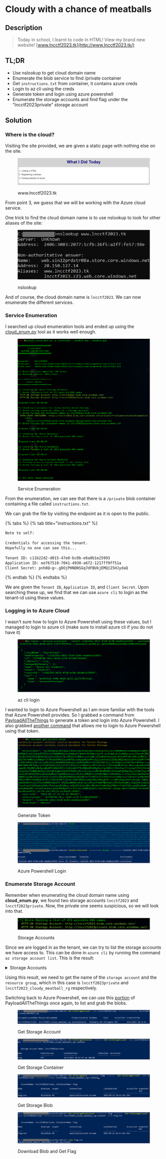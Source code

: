 # Cloudy with a chance of meatballs

## Description

> Today in school, I learnt to code in HTML! View my brand new website! [www.lncctf2023.tk](http://www.lncctf2023.tk/)

## TL;DR

* Use nslookup to get cloud domain name
* Enumerate the blob service to find /private container
* Get `instructions.txt` from container, it contains azure creds
* Login to az cli using the creds
* Generate token and login using azure powershell
* Enumerate the storage accounts and find flag under the "lncctf2023private" storage account

## Solution

### Where is the cloud?

Visiting the site provided, we are given a static page with nothing else on the site.

<figure><img src="../../../.gitbook/assets/image (3).png" alt=""><figcaption><p>www.lncctf2023.tk</p></figcaption></figure>

From point 3, we guess that we will be working with the Azure cloud service.

One trick to find the cloud domain name is to use nslookup to look for other aliases of the site:

<figure><img src="../../../.gitbook/assets/image (11).png" alt=""><figcaption><p>nslookup</p></figcaption></figure>

And of course, the cloud domain name is `lncctf2023`. We can now enumerate the different services.&#x20;

### Service Enumeration

I searched up cloud enumeration tools and ended up using the [cloud\_enum.py](https://github.com/initstring/cloud\_enum) tool as it works well enough.

<figure><img src="../../../.gitbook/assets/image.png" alt=""><figcaption><p>Service Enumeration</p></figcaption></figure>

From the enumeration, we can see that there is a `/private` blob container containing a file called `instructions.txt`.

We can grab the file by visiting the endpoint as it is open to the public.

{% tabs %}
{% tab title="instructions.txt" %}
```
Note to self:

Credentials for accessing the tenant. 
Hopefully no one can see this...

Tenant ID: c11b22d2-d015-47e0-bc0b-e6a0b1e25993
Application ID: ee767510-7041-4930-a672-1217ff9ff51a
Client Secret: pnh8Q~g~.gDOjPHNDNSGq7dFBUkjEMQ1I5HJydaQ
```
{% endtab %}
{% endtabs %}

We are given the `Tenant ID`, `Application ID`, and `Client Secret`. Upon searching these up, we find that we can use `azure cli` to login as the tenant-id using these values.

### Logging in to Azure Cloud

I wasn't sure how to login to Azure Powershell using these values, but I managed to login to azure cli (make sure to install azure cli if you do not have it)

<figure><img src="../../../.gitbook/assets/image (20).png" alt=""><figcaption><p>az cli login</p></figcaption></figure>

I wanted to login to Azure Powershell as I am more familiar with the tools that Azure Powershell provides. So I grabbed a command from [PayloadAllTheThings](https://github.com/swisskyrepo/PayloadsAllTheThings/blob/master/Methodology%20and%20Resources/Cloud%20-%20Azure%20Pentest.md#get-tokens) to generate a token and login into Azure Powershell. I also grabbed [another command](https://github.com/swisskyrepo/PayloadsAllTheThings/blob/master/Methodology%20and%20Resources/Cloud%20-%20Azure%20Pentest.md#use-tokens) that allows me to login to Azure Powershell using that token.

<figure><img src="../../../.gitbook/assets/image (8).png" alt=""><figcaption><p>Generate Token</p></figcaption></figure>

<figure><img src="../../../.gitbook/assets/image (12).png" alt=""><figcaption><p>Azure Powershell Login</p></figcaption></figure>

### Enumerate Storage Account

Remember when enumerating the cloud domain name using **cloud\_enum.py**, we found two storage accounts `lncctf2023` and `lncctf2023private`. Now, the private one seems suspicious, so we will look into that.

<figure><img src="../../../.gitbook/assets/image (5).png" alt=""><figcaption><p>Storage Accounts</p></figcaption></figure>

Since we are logged in as the tenant, we can try to list the storage accounts we have access to. This can be done in `azure cli` by running the command `az storage account list`. This is the result:

<details>

<summary>Storage Accounts</summary>

```
[
  {
    "accessTier": "Hot",
    "allowBlobPublicAccess": true,
    "azureFilesIdentityBasedAuthentication": null,
    "blobRestoreStatus": null,
    "creationTime": "2023-04-14T10:21:08.212826+00:00",
    "customDomain": {
      "name": "www.lncctf2023.tk",
      "useSubDomainName": null
    },
    "enableHttpsTrafficOnly": false,
    "encryption": {
      "keySource": "Microsoft.Storage",
      "keyVaultProperties": null,
      "requireInfrastructureEncryption": null,
      "services": {
        "blob": {
          "enabled": true,
          "keyType": "Account",
          "lastEnabledTime": "2023-04-14T10:21:08.322256+00:00"
        },
        "file": {
          "enabled": true,
          "keyType": "Account",
          "lastEnabledTime": "2023-04-14T10:21:08.322256+00:00"
        },
        "queue": null,
        "table": null
      }
    },
    "failoverInProgress": null,
    "geoReplicationStats": null,
    "id": "/subscriptions/d7748706-f6cc-4e9d-a1f8-1fc802191456/resourceGroups/lncctf2023_cloudy_meatball_rg/providers/Microsoft.Storage/storageAccounts/lncctf2023",
    "identity": {
      "principalId": null,
      "tenantId": null
    },
    "isHnsEnabled": false,
    "kind": "StorageV2",
    "largeFileSharesState": null,
    "lastGeoFailoverTime": null,
    "location": "southeastasia",
    "minimumTlsVersion": "TLS1_2",
    "name": "lncctf2023",
    "networkRuleSet": {
      "bypass": "AzureServices",
      "defaultAction": "Allow",
      "ipRules": [],
      "virtualNetworkRules": []
    },
    "primaryEndpoints": {
      "blob": "https://lncctf2023.blob.core.windows.net/",
      "dfs": "https://lncctf2023.dfs.core.windows.net/",
      "file": "https://lncctf2023.file.core.windows.net/",
      "internetEndpoints": null,
      "microsoftEndpoints": null,
      "queue": "https://lncctf2023.queue.core.windows.net/",
      "table": "https://lncctf2023.table.core.windows.net/",
      "web": "https://lncctf2023.z23.web.core.windows.net/"
    },
    "primaryLocation": "southeastasia",
    "privateEndpointConnections": [],
    "provisioningState": "Succeeded",
    "resourceGroup": "lncctf2023_cloudy_meatball_rg",
    "routingPreference": null,
    "secondaryEndpoints": null,
    "secondaryLocation": null,
    "sku": {
      "name": "Standard_LRS",
      "tier": "Standard"
    },
    "statusOfPrimary": "available",
    "statusOfSecondary": null,
    "tags": {},
    "type": "Microsoft.Storage/storageAccounts"
  },
  {
    "accessTier": "Hot",
    "allowBlobPublicAccess": true,
    "azureFilesIdentityBasedAuthentication": null,
    "blobRestoreStatus": null,
    "creationTime": "2023-04-14T10:21:08.181567+00:00",
    "customDomain": null,
    "enableHttpsTrafficOnly": false,
    "encryption": {
      "keySource": "Microsoft.Storage",
      "keyVaultProperties": null,
      "requireInfrastructureEncryption": null,
      "services": {
        "blob": {
          "enabled": true,
          "keyType": "Account",
          "lastEnabledTime": "2023-04-14T10:21:08.290956+00:00"
        },
        "file": {
          "enabled": true,
          "keyType": "Account",
          "lastEnabledTime": "2023-04-14T10:21:08.290956+00:00"
        },
        "queue": null,
        "table": null
      }
    },
    "failoverInProgress": null,
    "geoReplicationStats": null,
    "id": "/subscriptions/d7748706-f6cc-4e9d-a1f8-1fc802191456/resourceGroups/lncctf2023_cloudy_meatball_rg/providers/Microsoft.Storage/storageAccounts/lncctf2023private",
    "identity": {
      "principalId": null,
      "tenantId": null
    },
    "isHnsEnabled": false,
    "kind": "StorageV2",
    "largeFileSharesState": null,
    "lastGeoFailoverTime": null,
    "location": "southeastasia",
    "minimumTlsVersion": "TLS1_2",
    "name": "lncctf2023private",
    "networkRuleSet": {
      "bypass": "AzureServices",
      "defaultAction": "Allow",
      "ipRules": [],
      "virtualNetworkRules": []
    },
    "primaryEndpoints": {
      "blob": "https://lncctf2023private.blob.core.windows.net/",
      "dfs": "https://lncctf2023private.dfs.core.windows.net/",
      "file": "https://lncctf2023private.file.core.windows.net/",
      "internetEndpoints": null,
      "microsoftEndpoints": null,
      "queue": "https://lncctf2023private.queue.core.windows.net/",
      "table": "https://lncctf2023private.table.core.windows.net/",
      "web": "https://lncctf2023private.z23.web.core.windows.net/"
    },
    "primaryLocation": "southeastasia",
    "privateEndpointConnections": [],
    "provisioningState": "Succeeded",
    "resourceGroup": "lncctf2023_cloudy_meatball_rg",
    "routingPreference": null,
    "secondaryEndpoints": null,
    "secondaryLocation": null,
    "sku": {
      "name": "Standard_LRS",
      "tier": "Standard"
    },
    "statusOfPrimary": "available",
    "statusOfSecondary": null,
    "tags": {},
    "type": "Microsoft.Storage/storageAccounts"
  }
]

```

</details>

Using this result, we need to get the name of the `storage account` and the `resource group`, which in this case is `lncctf2023private` and `lncctf2023_cloudy_meatball_rg` respectively.

Switching back to Azure Powershell, we can use this [portion](https://github.com/swisskyrepo/PayloadsAllTheThings/blob/master/Methodology%20and%20Resources/Cloud%20-%20Azure%20Pentest.md#list-and-download-blobs) of PayloadAllTheThings once again, to list and grab the blobs.

<figure><img src="../../../.gitbook/assets/image (1).png" alt=""><figcaption><p>Get Storage Account</p></figcaption></figure>

<figure><img src="../../../.gitbook/assets/image (19).png" alt=""><figcaption><p>Get Storage Container</p></figcaption></figure>

<figure><img src="../../../.gitbook/assets/image (10).png" alt=""><figcaption><p>Get Storage Blob</p></figcaption></figure>

<figure><img src="../../../.gitbook/assets/image (39).png" alt=""><figcaption><p>Download Blob and Get Flag</p></figcaption></figure>

